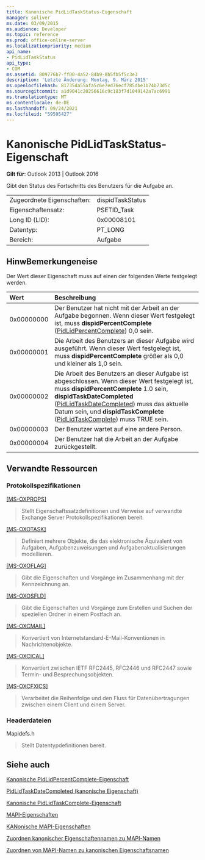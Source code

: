 ```yaml
---
title: Kanonische PidLidTaskStatus-Eigenschaft
manager: soliver
ms.date: 03/09/2015
ms.audience: Developer
ms.topic: reference
ms.prod: office-online-server
ms.localizationpriority: medium
api_name:
- PidLidTaskStatus
api_type:
- COM
ms.assetid: 809776b7-ff00-4a52-84b9-8b5fb5f5c3e3
description: 'Letzte Änderung: Montag, 9. März 2015'
ms.openlocfilehash: 81735da55afa5c6e7ed76ecf785dbe1b74b73d5c
ms.sourcegitcommit: a1d9041c20256616c9c183f7d1049142a7ac6991
ms.translationtype: MT
ms.contentlocale: de-DE
ms.lasthandoff: 09/24/2021
ms.locfileid: "59595427"
---
```

# <a name="pidlidtaskstatus-canonical-property"></a>Kanonische PidLidTaskStatus-Eigenschaft

  
  
**Gilt für**: Outlook 2013 | Outlook 2016 
  
Gibt den Status des Fortschritts des Benutzers für die Aufgabe an.
  
|||
|:-----|:-----|
|Zugeordnete Eigenschaften:  <br/> |dispidTaskStatus  <br/> |
|Eigenschaftensatz:  <br/> |PSETID_Task  <br/> |
|Long ID (LID):  <br/> |0x00008101  <br/> |
|Datentyp:  <br/> |PT_LONG  <br/> |
|Bereich:  <br/> |Aufgabe  <br/> |
   
## <a name="remarks"></a>HinwBemerkungeneise

Der Wert dieser Eigenschaft muss auf einen der folgenden Werte festgelegt werden.
  
|**Wert**|**Beschreibung**|
|:-----|:-----|
|0x00000000  <br/> |Der Benutzer hat nicht mit der Arbeit an der Aufgabe begonnen. Wenn dieser Wert festgelegt ist, muss **dispidPercentComplete** ([PidLidPercentComplete](pidlidpercentcomplete-canonical-property.md)) 0,0 sein.  <br/> |
|0x00000001  <br/> |Die Arbeit des Benutzers an dieser Aufgabe wird ausgeführt. Wenn dieser Wert festgelegt ist, muss **dispidPercentComplete** größer als 0,0 und kleiner als 1,0 sein.  <br/> |
|0x00000002  <br/> |Die Arbeit des Benutzers an dieser Aufgabe ist abgeschlossen. Wenn dieser Wert festgelegt ist, muss **dispidPercentComplete** 1.0 sein, **dispidTaskDateCompleted** ([PidLidTaskDateCompleted](pidlidtaskdatecompleted-canonical-property.md)) muss das aktuelle Datum sein, und **dispidTaskComplete** ([PidLidTaskComplete](pidlidtaskcomplete-canonical-property.md)) muss TRUE sein.  <br/> |
|0x00000003  <br/> |Der Benutzer wartet auf eine andere Person.  <br/> |
|0x00000004  <br/> |Der Benutzer hat die Arbeit an der Aufgabe zurückgestellt.  <br/> |
   
## <a name="related-resources"></a>Verwandte Ressourcen

### <a name="protocol-specifications"></a>Protokollspezifikationen

[[MS-OXPROPS]](https://msdn.microsoft.com/library/f6ab1613-aefe-447d-a49c-18217230b148%28Office.15%29.aspx)
  
> Stellt Eigenschaftssatzdefinitionen und Verweise auf verwandte Exchange Server Protokollspezifikationen bereit.
    
[[MS-OXOTASK]](https://msdn.microsoft.com/library/55600ec0-6195-4730-8436-59c7931ef27e%28Office.15%29.aspx)
  
> Definiert mehrere Objekte, die das elektronische Äquivalent von Aufgaben, Aufgabenzuweisungen und Aufgabenaktualisierungen modellieren.
    
[[MS-OXOFLAG]](https://msdn.microsoft.com/library/f1e50be4-ed30-4c2a-b5cb-8ff3aaaf9b91%28Office.15%29.aspx)
  
> Gibt die Eigenschaften und Vorgänge im Zusammenhang mit der Kennzeichnung an.
    
[[MS-OXOSFLD]](https://msdn.microsoft.com/library/a60e9c16-2ba8-424b-b60c-385a8a2837cb%28Office.15%29.aspx)
  
> Gibt die Eigenschaften und Vorgänge zum Erstellen und Suchen der speziellen Ordner in einem Postfach an.
    
[[MS-OXCMAIL]](https://msdn.microsoft.com/library/b60d48db-183f-4bf5-a908-f584e62cb2d4%28Office.15%29.aspx)
  
> Konvertiert von Internetstandard-E-Mail-Konventionen in Nachrichtenobjekte.
    
[[MS-OXCICAL]](https://msdn.microsoft.com/library/a685a040-5b69-4c84-b084-795113fb4012%28Office.15%29.aspx)
  
> Konvertiert zwischen IETF RFC2445, RFC2446 und RFC2447 sowie Termin- und Besprechungsobjekten.
    
[[MS-OXCFXICS]](https://msdn.microsoft.com/library/b9752f3d-d50d-44b8-9e6b-608a117c8532%28Office.15%29.aspx)
  
> Verarbeitet die Reihenfolge und den Fluss für Datenübertragungen zwischen einem Client und einem Server.
    
### <a name="header-files"></a>Headerdateien

Mapidefs.h
  
> Stellt Datentypdefinitionen bereit.
    
## <a name="see-also"></a>Siehe auch



[Kanonische PidLidPercentComplete-Eigenschaft](pidlidpercentcomplete-canonical-property.md)
  
[PidLidTaskDateCompleted (kanonische Eigenschaft)](pidlidtaskdatecompleted-canonical-property.md)
  
[Kanonische PidLidTaskComplete-Eigenschaft](pidlidtaskcomplete-canonical-property.md)


[MAPI-Eigenschaften](mapi-properties.md)
  
[KANonische MAPI-Eigenschaften](mapi-canonical-properties.md)
  
[Zuordnen kanonischer Eigenschaftennamen zu MAPI-Namen](mapping-canonical-property-names-to-mapi-names.md)
  
[Zuordnen von MAPI-Namen zu kanonischen Eigenschaftsnamen](mapping-mapi-names-to-canonical-property-names.md)

